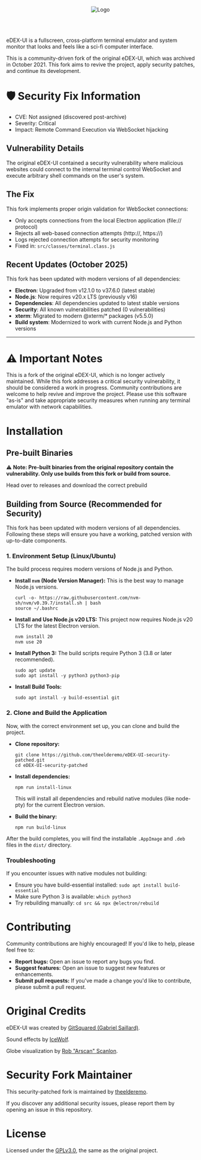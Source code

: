 

<p align="center">
  <br>
  <img alt="Logo" src="media/logo.png">
  <br>
  <br><br><br>
</p>

eDEX-UI is a fullscreen, cross-platform terminal emulator and system monitor that looks and feels like a sci-fi computer interface.

This is a community-driven fork of the original eDEX-UI, which was archived in October 2021. This fork aims to revive the project, apply security patches, and continue its development.

# 🛡️ Security Fix Information
- CVE: Not assigned (discovered post-archive)
- Severity: Critical
- Impact: Remote Command Execution via WebSocket hijacking

## Vulnerability Details
The original eDEX-UI contained a security vulnerability where malicious websites could connect to the internal terminal control WebSocket and execute arbitrary shell commands on the user's system.

## The Fix
This fork implements proper origin validation for WebSocket connections:
- Only accepts connections from the local Electron application (file:// protocol)
- Rejects all web-based connection attempts (http://, https://)
- Logs rejected connection attempts for security monitoring
- Fixed in: `src/classes/terminal.class.js`

## Recent Updates (October 2025)

This fork has been updated with modern versions of all dependencies:

- **Electron**: Upgraded from v12.1.0 to v37.6.0 (latest stable)
- **Node.js**: Now requires v20.x LTS (previously v16)
- **Dependencies**: All dependencies updated to latest stable versions
- **Security**: All known vulnerabilities patched (0 vulnerabilities)
- **xterm**: Migrated to modern @xterm/* packages (v5.5.0)
- **Build system**: Modernized to work with current Node.js and Python versions

---

# ⚠️ Important Notes

This is a fork of the original eDEX-UI, which is no longer actively maintained. While this fork addresses a critical security vulnerability, it should be considered a work in progress. Community contributions are welcome to help revive and improve the project. Please use this software "as-is" and take appropriate security measures when running any terminal emulator with network capabilities.


# Installation

## Pre-built Binaries

⚠️ **Note: Pre-built binaries from the original repository contain the vulnerability. Only use builds from this fork or build from source.**

Head over to releases and download the correct prebuild

## Building from Source (Recommended for Security)

This fork has been updated with modern versions of all dependencies. Following these steps will ensure you have a working, patched version with up-to-date components.

### 1. Environment Setup (Linux/Ubuntu)

The build process requires modern versions of Node.js and Python.

-   **Install `nvm` (Node Version Manager):** This is the best way to manage Node.js versions.
    
    
    ```
    curl -o- https://raw.githubusercontent.com/nvm-sh/nvm/v0.39.7/install.sh | bash
    source ~/.bashrc
    
    ```
    
-   **Install and Use Node.js v20 LTS:** This project now requires Node.js v20 LTS for the latest Electron version.
    
    
    
    ```
    nvm install 20
    nvm use 20
    
    ```
    
-   **Install Python 3:** The build scripts require Python 3 (3.8 or later recommended).
    
    
    ```
    sudo apt update
    sudo apt install -y python3 python3-pip
    
    ```
    
-   **Install Build Tools:**
    
    
    
    ```
    sudo apt install -y build-essential git
    
    ```
    

### 2. Clone and Build the Application

Now, with the correct environment set up, you can clone and build the project.

-   **Clone  repository:**
    
    
    ```
    git clone https://github.com/theelderemo/eDEX-UI-security-patched.git
    cd eDEX-UI-security-patched
    
    ```
    
-   **Install dependencies:**
        
    ```
    npm run install-linux
    
    ```
    
    This will install all dependencies and rebuild native modules (like node-pty) for the current Electron version.
    
-   **Build the binary:**
        
    ```
    npm run build-linux
    
    ```
    

After the build completes, you will find the installable `.AppImage` and `.deb` files in the `dist/` directory.

### Troubleshooting

If you encounter issues with native modules not building:
- Ensure you have build-essential installed: `sudo apt install build-essential`
- Make sure Python 3 is available: `which python3`
- Try rebuilding manually: `cd src && npx @electron/rebuild`

# Contributing

Community contributions are highly encouraged! If you'd like to help, please feel free to:
-   **Report bugs:** Open an issue to report any bugs you find.
-   **Suggest features:** Open an issue to suggest new features or enhancements.
-   **Submit pull requests:** If you've made a change you'd like to contribute, please submit a pull request.

# Original Credits

eDEX-UI was created by [GitSquared (Gabriel Saillard)](https://github.com/GitSquared).

Sound effects by [IceWolf](https://soundcloud.com/iamicewolf).

Globe visualization by [Rob "Arscan" Scanlon](https://github.com/arscan).

# Security Fork Maintainer

This security-patched fork is maintained by [theelderemo](https://github.com/theelderemo).

If you discover any additional security issues, please report them by opening an issue in this repository.

# License

Licensed under the [GPLv3.0](https://github.com/GitSquared/edex-ui/blob/master/LICENSE), the same as the original project.
